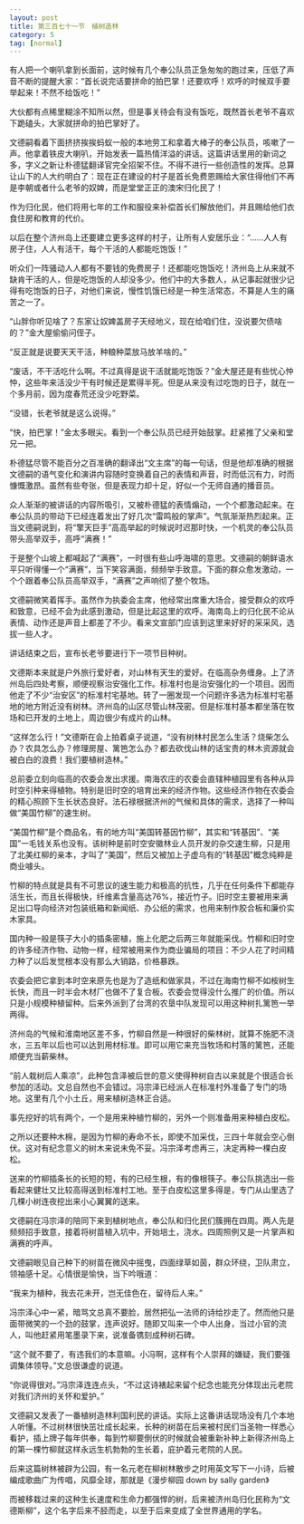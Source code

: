 ```yaml
---
layout: post
title: 第三百七十一节　植树造林
category: 5
tag: [normal]
---
```


有人把一个喇叭拿到长面前，这时候有几个奉公队员正急匆匆的跑过来，压低了声音不断的提醒大家：“首长说完话要拼命的拍巴掌！还要欢呼！欢呼的时候双手要举起来！不然不给饭吃！”

大伙都有点稀里糊涂不知所以然，但是事关待会有没有饭吃，既然首长老爷不喜欢下跪磕头，大家就拼命的拍巴掌好了。

文德嗣看着下面挤挤挨挨蚂蚁一般的本地劳工和拿着大棒子的奉公队员，咳嗽了一声。他拿着铁皮大喇叭，开始发表一篇热情洋溢的讲话。这篇讲话里用的新词之多，字义之新让朴德猛翻译官完全招架不住。不得不进行一些创造性的发挥。总算让山下的人大约明白了：现在正在建设的村子是首长免费恩赐给大家住得他们不再是李朝或者什么老爷的奴婢，而是堂堂正正的澳宋归化民了！

作为归化民，他们将用七年的工作和服役来补偿首长们解放他们，并且赐给他们衣食住房和教育的代价。

以后在整个济州岛上还要建立更多这样的村子，让所有人安居乐业：“……人人有房子住，人人有活干，每个干活的人都能吃饱饭！”

听众们一阵骚动人人都有不要钱的免费房子！还都能吃饱饭吃！济州岛上从来就不缺肯干活的人，但是吃饱饭的人却没多少。他们中的大多数人，从记事起就很少记得有吃饱饭的日子，对他们来说，慢性饥饿已经是一种生活常态，不算是人生的痛苦之一了。

“山胖你听见啥了？东家让奴婢盖房子天经地义，现在给咱们住，没说要欠债啥的？”金大屋偷偷问侄子。

“反正就是说要天天干活，种粮种菜放马放羊啥的。”

“废话，不干活吃什么啊。不过真得是说干活就能吃饱饭？”金大屋还是有些忧心忡忡，这些年来活没少干有时候还是累得半死。但是从来没有过吃饱的日子，就在一个多月前，因为度春荒还没少吃野菜。

“没错，长老爷就是这么说得。”

“快，拍巴掌！”金太多眼尖。看到一个奉公队员已经开始鼓掌。赶紧推了父亲和堂兄一把。

朴德猛尽管不能百分之百准确的翻译出“文主席”的每一句话，但是他却准确的根据文德嗣的语气变化和演讲内容随时变换着自己的表情和声音，时而低沉有力，时而慷慨激昂。虽然有些夸张，但是表现力却十足，好似一个无师自通的播音员。

众人渐渐的被讲话的内容所吸引，又被朴德猛的表情煽动，一个个都激动起来。在奉公队员的带动下已经连着发出了好几次“雷鸣般的掌声”。气氛渐渐热烈起来。正当文德嗣说到，将“擎天巨手”高高举起的时候说时迟那时快，一个机灵的奉公队员带头高举双手，高呼“满赛！”

于是整个山坡上都喊起了“满赛”，一时很有些山呼海啸的意思。文德嗣的朝鲜语水平只听得懂一个“满赛”，当下笑容满面，频频举手致意。下面的群众愈发激动，一个个跟着奉公队员高举双手，“满赛”之声响彻了整个牧场。

文德嗣微笑着挥手。虽然作为执委会主席，他经常出席重大场合，接受群众的欢呼和致意，已经不会为此感到激动，但是比起这里的欢呼。海南岛上的归化民不论从表情、动作还是声音上都差了不少。看来文宣部门应该到这里来好好的采采风，选拔一些人才。

讲话结束之后，宣布长老爷要进行下一项节目种树。

文德斯本来就是户外旅行爱好者，对山林有天生的爱好。在临高杂务缠身。上了济州岛后四处考察，顺便视察治安强化工作。标准村也是治安强化的一个项目。因而他走了不少“治安区”的标准村宅基地。转了一圈发现一个问题许多选为标准村宅基地的地方附近没有树林。济州岛的山区尽管山林茂密。但是标准村基本都坐落在牧场和已开发的土地上，周边很少有成片的山林。

“这样怎么行！”文德斯在会上拍着桌子说道，“没有树林村民怎么生活？烧柴怎么办？农具怎么办？修理房屋、篱笆怎么办？都去砍伐山林的话宝贵的林木资源就会被白白的浪费！我们要植树造林。”

总前委立刻向临高的农委会发出求援。南海农庄的农委会直辖种植园里有各种从异时空引种来得植物。特别是旧时空的培育出来的经济作物。这些经济作物在农委会的精心照顾下生长状态良好。法石禄根据济州的气候和具体的需求，选择了一种叫做“美国竹柳”的速生树。

“美国竹柳”是个商品名，有的地方叫“美国转基因竹柳”，其实和“转基因”、“美国”一毛钱关系也没有。该树种是前时空安徽林业人员开发的杂交速生柳，只是用了北美红柳的亲本，才叫了“美国”，然后又被加上子虚乌有的“转基因”概念纯粹是商业噱头。

竹柳的特点就是具有不可思议的速生能力和极高的抗性，几乎在任何条件下都能存活生长，而且长得极快，纤维素含量高达76%，接近竹子。旧时空主要被用来满足出口导向经济对包装纸箱和新闻纸、办公纸的需求，也用来制作胶合板和廉价实木家具。

国内种一般是筷子大小的插条密植，施上化肥之后两三年就能采伐。竹柳和旧时空的许多经济作物、动物一样，经常被用来作为商业骗局的项目：不少人花了时间精力种了以后发觉根本没有那么大销路，价格暴跌。

农委会把它拿到本时空来原先也是为了造纸和做家具，不过在海南竹柳不如桉树生长快，而且一时半会木材厂也做不了复合板。农委会觉得没什么推广的价值。所以只是小规模种植留种。后来外派到了台湾的农垦中队发现可以用这种树扎篱笆一举两得。

济州岛的气候和淮南地区差不多，竹柳自然是一种很好的柴林树，就算不施肥不浇水，三五年以后也可以达到用材标准。即可以用它来充当牧场和村落的篱笆，还能顺便充当薪柴林。

“前人栽树后人乘凉”，此种包含泽被后世的意义使得种树自古以来就是个很适合长参加的活动。文总自然也不会错过。冯宗泽已经派人在标准村外准备了专门的场地。这里有几个小土丘，用来植树造林正合适。

事先挖好的坑有两个，一个是用来种植竹柳的，另外一个则准备用来种植白皮松。

之所以还要种木棉，是因为竹柳的寿命不长，即使不加采伐，三四十年就会空心倒伏。这对有纪念意义的树木来说未免不妥。冯宗泽考虑再三，决定再种一棵白皮松。

送来的竹柳插条长的长短的短，有的已经生根，有的像根筷子。奉公队挑选出一些看起来健壮又比较高得送到标准村工地。至于白皮松这里多得是，专门从山里选了几棵小树连夜挖出来小心翼翼的送来。

文德嗣在冯宗泽的陪同下来到植树地点，奉公队和归化民们簇拥在四周。两人先是频频招手致意，接着将树苗植入坑中，开始培土，浇水。四周照例又是一片掌声和满赛的呼声。

文德嗣眼见自己种下的树苗在微风中摇曳，四面绿草如茵，群众环绕，卫队肃立，领袖感十足。心情很是愉快，当下吟哦道：

“我来为植种，我去花未开，岂无佳色在，留待后人来。”

冯宗泽心中一紧，暗骂文总真不要脸，居然把弘一法师的诗给抄走了。然而他只是面带微笑的一个劲的鼓掌，连声说好。随即又叫来一个中人出身，当过小官的流人，叫他赶紧用笔墨录下来，说准备镌刻成种树石碑。

“这个就不要了，有违我们的本意嘛。小冯啊，这样有个人崇拜的嫌疑，我们要强调集体领导。”文总很谦虚的说道。

“你说得很对。”冯宗泽连连点头，“不过这诗裱起来留个纪念也能充分体现出元老院对我们济州的关怀和爱护。”

文德嗣又发表了一番植树造林利国利民的讲话。实际上这番讲话现场没有几个本地人听懂。不过树林很快茁壮成长起来，长种的树苗在后来被村民们当圣物一样悉心看护，插上牌子每年供奉，每到竹柳要倒伏的时候就会被重新补种上新得济州岛上的第一棵竹柳就这样永远生机勃勃的生长着，庇护着元老院的人民。

后来这篇树林被辟为公园，有一名元老在柳树林散步之时用英文写下一小诗，后被编成歌曲广为传唱，风靡全球，那就是《漫步柳园 down by sally garden》

而被移栽过来的这种生长速度和生命力都强悍的树，后来被济州岛归化民称为“文德斯柳”，这个名字后来不胫而走，以至于后来变成了全世界通用的学名。
